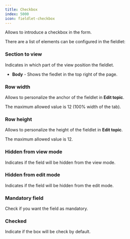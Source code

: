 ```yaml
---
title: Checkbox
index: 5000
icon: fieldlet-checkbox
---
```


Allows to introduce a checkbox in the form.

There are a list of elements can be configured in the fieldlet:

### Section to view

Indicates in which part of the view position the fieldlet.

- **Body** - Shows the fiedlet in the top right of the page.

### Row width

Allows to personalize the anchor of the fieldlet in **Edit topic**.

The maximum allowed value is 12 (100% width of the tab).

### Row height

Allows to personalize the height of the fieldlet in **Edit topic**.

The maximum allowed value is 12.

### Hidden from view mode

Indicates if the field will be hidden from the view mode.

### Hidden from edit mode

Indicates if the field will be hidden from the edit mode.

### Mandatory field

Check if you want the field as mandatory.

### Checked

Indicate if the box will be check by default.
